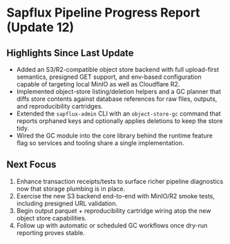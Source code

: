 # Sapflux Pipeline Progress Report (Update 12)

## Highlights Since Last Update
- Added an S3/R2-compatible object store backend with full upload-first semantics, presigned GET support, and env-based configuration capable of targeting local MinIO as well as Cloudflare R2.
- Implemented object-store listing/deletion helpers and a GC planner that diffs store contents against database references for raw files, outputs, and reproducibility cartridges.
- Extended the `sapflux-admin` CLI with an `object-store-gc` command that reports orphaned keys and optionally applies deletions to keep the store tidy.
- Wired the GC module into the core library behind the runtime feature flag so services and tooling share a single implementation.

## Next Focus
1. Enhance transaction receipts/tests to surface richer pipeline diagnostics now that storage plumbing is in place.
2. Exercise the new S3 backend end-to-end with MinIO/R2 smoke tests, including presigned URL validation.
3. Begin output parquet + reproducibility cartridge wiring atop the new object store capabilities.
4. Follow up with automatic or scheduled GC workflows once dry-run reporting proves stable.
